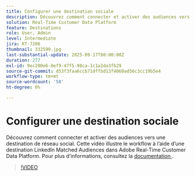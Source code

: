 ```yaml
---
title: Configurer une destination sociale
description: Découvrez comment connecter et activer des audiences vers une destination sociale dans Adobe Real-Time CDP.
solution: Real-Time Customer Data Platform
feature: Destinations
role: User, Admin
level: Intermediate
jira: KT-7206
thumbnail: 332599.jpg
last-substantial-update: 2025-09-17T00:00:00Z
duration: 277
exl-id: 9ec200e6-8ef9-47f5-98ca-1c1a2da3fb29
source-git-commit: d53f3faa6ccb71dffbd13f4060ad56c3cc19b5e4
workflow-type: tm+mt
source-wordcount: '58'
ht-degree: 0%

---
```


# Configurer une destination sociale

Découvrez comment connecter et activer des audiences vers une destination de réseau social. Cette vidéo illustre le workflow à l’aide d’une destination LinkedIn Matched Audiences dans Adobe Real-Time Customer Data Platform.  Pour plus d’informations, consultez la [ documentation ](https://experienceleague.adobe.com/en/docs/experience-platform/destinations/catalog/social/overview).

>[!VIDEO](https://video.tv.adobe.com/v/332599/?learn=on&enablevpops)

